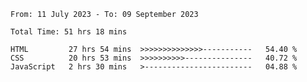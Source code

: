 <!--START_SECTION:waka-->

```all_time
From: 11 July 2023 - To: 09 September 2023

Total Time: 51 hrs 18 mins

HTML         27 hrs 54 mins  >>>>>>>>>>>>>>-----------   54.40 %
CSS          20 hrs 53 mins  >>>>>>>>>>---------------   40.72 %
JavaScript   2 hrs 30 mins   >------------------------   04.88 %
```

<!--END_SECTION:waka-->
